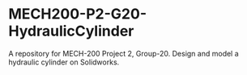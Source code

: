 # MECH200-P2-G20-HydraulicCylinder
A repository for MECH-200 Project 2, Group-20. Design and model a hydraulic cylinder on Solidworks. 
